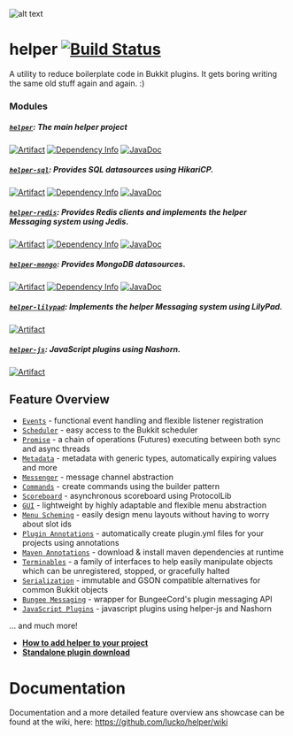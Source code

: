 ![alt text](https://i.imgur.com/zllxTFp.png "Banner")
# helper [![Build Status](https://ci.lucko.me/job/helper/badge/icon)](https://ci.lucko.me/job/helper/)
A utility to reduce boilerplate code in Bukkit plugins. It gets boring writing the same old stuff again and again. :)

### Modules
##### [`helper`](https://github.com/lucko/helper/tree/master/helper): The main helper project
[![Artifact](https://img.shields.io/badge/build-artifact-brightgreen.svg)](https://ci.lucko.me/job/helper/lastSuccessfulBuild/artifact/helper/target/helper.jar) [![Dependency Info](https://img.shields.io/badge/api-dependency_info-orange.svg)](https://github.com/lucko/helper#helper) [![JavaDoc](https://img.shields.io/badge/api-javadoc-blue.svg)](https://lucko.me/helper/javadoc/helper/)

##### [`helper-sql`](https://github.com/lucko/helper/tree/master/helper-sql): Provides SQL datasources using HikariCP.
[![Artifact](https://img.shields.io/badge/build-artifact-brightgreen.svg)](https://ci.lucko.me/job/helper/lastSuccessfulBuild/artifact/helper-sql/target/helper-sql.jar) [![Dependency Info](https://img.shields.io/badge/api-dependency_info-orange.svg)](https://github.com/lucko/helper#helper-sql) [![JavaDoc](https://img.shields.io/badge/api-javadoc-blue.svg)](https://lucko.me/helper/javadoc/helper-sql/)

##### [`helper-redis`](https://github.com/lucko/helper/tree/master/helper-redis): Provides Redis clients and implements the helper Messaging system using Jedis.
[![Artifact](https://img.shields.io/badge/build-artifact-brightgreen.svg)](https://ci.lucko.me/job/helper/lastSuccessfulBuild/artifact/helper-redis/target/helper-redis.jar) [![Dependency Info](https://img.shields.io/badge/api-dependency_info-orange.svg)](https://github.com/lucko/helper#helper-redis) [![JavaDoc](https://img.shields.io/badge/api-javadoc-blue.svg)](https://lucko.me/helper/javadoc/helper-redis/)

##### [`helper-mongo`](https://github.com/lucko/helper/tree/master/helper-mongo): Provides MongoDB datasources.
[![Artifact](https://img.shields.io/badge/build-artifact-brightgreen.svg)](https://ci.lucko.me/job/helper/lastSuccessfulBuild/artifact/helper-mongo/target/helper-mongo.jar) [![Dependency Info](https://img.shields.io/badge/api-dependency_info-orange.svg)](https://github.com/lucko/helper#helper-mongo) [![JavaDoc](https://img.shields.io/badge/api-javadoc-blue.svg)](https://lucko.me/helper/javadoc/helper-mongo/)

##### [`helper-lilypad`](https://github.com/lucko/helper/tree/master/helper-lilypad): Implements the helper Messaging system using LilyPad.
[![Artifact](https://img.shields.io/badge/build-artifact-brightgreen.svg)](https://ci.lucko.me/job/helper/lastSuccessfulBuild/artifact/helper-lilypad/target/helper-lilypad.jar)

##### [`helper-js`](https://github.com/lucko/helper/tree/master/helper-js): JavaScript plugins using Nashorn.
[![Artifact](https://img.shields.io/badge/build-artifact-brightgreen.svg)](https://ci.lucko.me/job/helper/lastSuccessfulBuild/artifact/helper-js/target/helper-js.jar)

## Feature Overview

* [`Events`](https://github.com/lucko/helper/wiki/helper:-Events) - functional event handling and flexible listener registration
* [`Scheduler`](https://github.com/lucko/helper/wiki/helper:-Scheduler) - easy access to the Bukkit scheduler
* [`Promise`](https://github.com/lucko/helper/wiki/helper:-Promise) - a chain of operations (Futures) executing between both sync and async threads
* [`Metadata`](https://github.com/lucko/helper/wiki/helper:-Metadata) - metadata with generic types, automatically expiring values and more
* [`Messenger`](https://github.com/lucko/helper/wiki/helper:-Messenger) - message channel abstraction
* [`Commands`](https://github.com/lucko/helper/wiki/helper:-Commands) - create commands using the builder pattern
* [`Scoreboard`](https://github.com/lucko/helper/wiki/helper:-Scoreboard) - asynchronous scoreboard using ProtocolLib
* [`GUI`](https://github.com/lucko/helper/wiki/helper:-GUI) - lightweight by highly adaptable and flexible menu abstraction
* [`Menu Scheming`](https://github.com/lucko/helper/wiki/helper:-Menu-Scheming) - easily design menu layouts without having to worry about slot ids
* [`Plugin Annotations`](https://github.com/lucko/helper/wiki/helper:-Plugin-Annotations) - automatically create plugin.yml files for your projects using annotations
* [`Maven Annotations`](https://github.com/lucko/helper/wiki/helper:-Maven-Annotations) - download & install maven dependencies at runtime
* [`Terminables`](https://github.com/lucko/helper/wiki/helper:-Terminables) - a family of interfaces to help easily manipulate objects which can be unregistered, stopped, or gracefully halted
* [`Serialization`](https://github.com/lucko/helper/wiki/helper:-Serialization) - immutable and GSON compatible alternatives for common Bukkit objects
* [`Bungee Messaging`](https://github.com/lucko/helper/wiki/helper:-Bungee-Messaging) - wrapper for BungeeCord's plugin messaging API
* [`JavaScript Plugins`](https://github.com/lucko/helper/wiki/helper-js:-Introduction) - javascript plugins using helper-js and Nashorn

... and much more!

* [**How to add helper to your project**](https://github.com/lucko/helper/wiki/General:-Using-helper)
* [**Standalone plugin download**](https://ci.lucko.me/job/helper/)

# Documentation

Documentation and a more detailed feature overview ans showcase can be found at the wiki, here: https://github.com/lucko/helper/wiki
